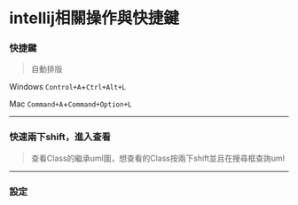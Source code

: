 # intellij相關操作與快捷鍵



### 快捷鍵
> 自動排版

Windows `Control+A`+`Ctrl+Alt+L` 

Mac `Command+A`+`Command+Option+L`

___
### 快速兩下shift，進入查看
> 查看Class的繼承uml圖，想查看的Class按兩下shift並且在搜尋框查詢uml


---


### 設定